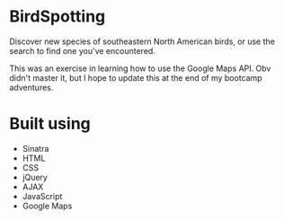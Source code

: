 # BirdSpotting
Discover new species of southeastern North American birds, or use the search to find one you've encountered.

This was an exercise in learning how to use the Google Maps API. Obv didn't master it, but I hope to update this at the end of my bootcamp adventures.

# Built using
* Sinatra
* HTML
* CSS
* jQuery
* AJAX
* JavaScript
* Google Maps
